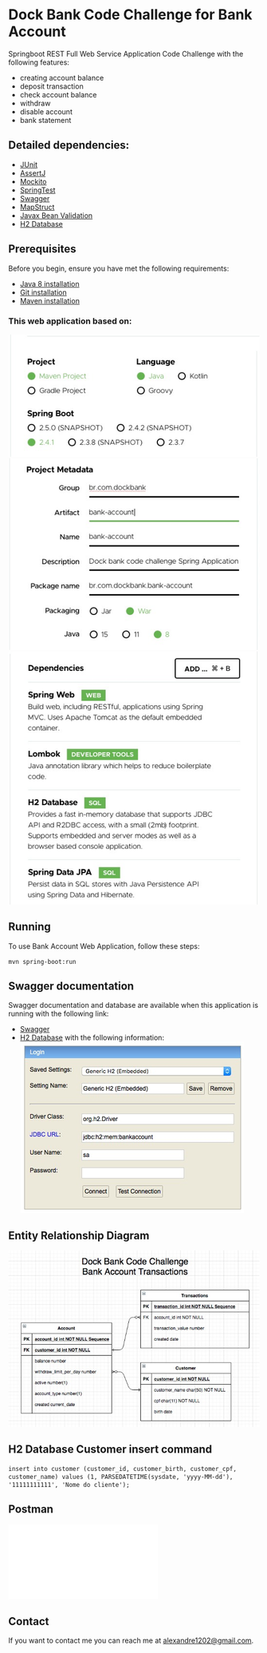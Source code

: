 # Dock Bank Code Challenge for Bank Account
Springboot REST Full Web Service Application Code Challenge with the following features:
* creating account balance
* deposit transaction
* check account balance
* withdraw
* disable account
* bank statement

## Detailed dependencies:
* [JUnit](https://junit.org/junit5/)
* [AssertJ](https://assertj.github.io/doc/)
* [Mockito](https://site.mockito.org)
* [SpringTest](https://docs.spring.io/spring-boot/docs/1.5.2.RELEASE/reference/html/boot-features-testing.html)
* [Swagger](https://swagger.io)
* [MapStruct](https://mapstruct.org)
* [Javax Bean Validation](https://docs.oracle.com/javaee/7/tutorial/bean-validation001.htm)
* [H2 Database](https://www.h2database.com/html/main.html)

## Prerequisites
Before you begin, ensure you have met the following requirements:
* [Java 8 installation](https://docs.oracle.com/javase/8/docs/technotes/guides/install/install_overview.html)
* [Git installation](https://git-scm.com)
* [Maven installation](https://maven.apache.org/install.html)

### This web application based on:
![Spring](./src/main/resources/assets/spring.jpeg)
![Metadata](./src/main/resources/assets/metadata.jpeg)
![Dependencies](./src/main/resources/assets/dependencies.jpeg)

## Running
To use Bank Account Web Application, follow these steps:

```
mvn spring-boot:run
```

## Swagger documentation
Swagger documentation and database are available when this application is running with the following link:
* [Swagger](http://localhost:8080/swagger-ui.html)
* [H2 Database](http://localhost:8080/h2-ui/) with the following information:
![ERD](./src/main/resources/assets/h2-database-connection.jpeg)

## Entity Relationship Diagram
![ERD](./src/main/resources/assets/erd.jpeg)

## H2 Database Customer insert command
```
insert into customer (customer_id, customer_birth, customer_cpf, customer_name) values (1, PARSEDATETIME(sysdate, 'yyyy-MM-dd'), '11111111111', 'Nome do cliente');
```

## Postman
![Collections](./src/main/resources/postmancollections/DockBankCodeChallenge.postman_collection.json)

## Contact

If you want to contact me you can reach me at <alexandre1202@gmail.com>.

